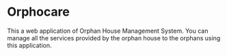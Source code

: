 # Orphocare
This a web application of Orphan House Management System. You can manage all the services provided by the orphan house to the orphans using this application.
